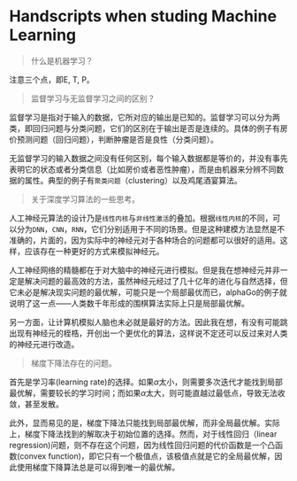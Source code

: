 Handscripts when studing Machine Learning
=========================================

> 什么是机器学习？

注意三个点，即E, T, P。

> 监督学习与无监督学习之间的区别？

监督学习是指对于输入的数据，它所对应的输出是已知的。监督学习可以分为两类，即回归问题与分类问题，它们的区别在于输出是否是连续的。具体的例子有房价预测问题（回归问题），判断肿瘤是否是良性（分类问题）。

无监督学习的输入数据之间没有任何区别，每个输入数据都是等价的，并没有事先表明它的状态或者分类信息（比如房价或者恶性肿瘤），而是由机器来分辨不同数据的属性。典型的例子有`聚类问题`（clustering）以及鸡尾酒宴算法。

> 关于深度学习算法的一些思考。

人工神经元算法的设计乃是`线性内核`与`非线性激活`的叠加。根据`线性内核`的不同，可以分为`DNN`，`CNN`，`RNN`，它们分别适用于不同的场景。但是这种建模方法显然是不准确的，片面的，因为实际中的神经元对于各种场合的问题都可以很好的适用。这样，应该存在一种更好的方式来模拟神经元。

人工神经网络的精髓都在于对大脑中的神经元进行模拟。但是我在想神经元并非一定是解决问题的最高效的方法，虽然神经元经过了几十亿年的进化与自然选择，但它未必是解决现实问题的最优解，可能只是一个局部最优而已，alphaGo的例子就说明了这一点——人类数千年形成的围棋算法实际上只是局部最优解。

另一方面，让计算机模拟人脑也未必就是最好的方法。因此我在想，有没有可能跳出现有神经元的桎梏，开创出一个更优化的算法，这样说不定还可以反过来对人类的神经元进行改造。

> 梯度下降法存在的问题。

首先是学习率(learning rate)的选择。如果$\alpha$太小，则需要多次迭代才能找到局部最优解，需要较长的学习时间；而如果$\alpha$太大，则可能直越过最低点，导致无法收敛，甚至发散。

此外，显而易见的是，梯度下降法只能找到局部最优解，而非全局最优解。实际上，梯度下降法找到的解取决于初始位置的选择。然而，对于线性回归（linear regression)问题，则不存在这个问题，因为线性回归问题的代价函数是一个凸函数(convex function)，即它只有一个极值点，该极值点就是它的全局最优解，因此使用梯度下降算法总是可以得到唯一的最优解。
